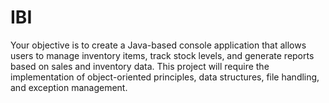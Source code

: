 # IBI
Your objective is to create a Java-based console application that allows users to manage inventory items, track stock levels, and generate reports based on sales and inventory data. This project will require the implementation of object-oriented principles, data structures, file handling, and exception management.

